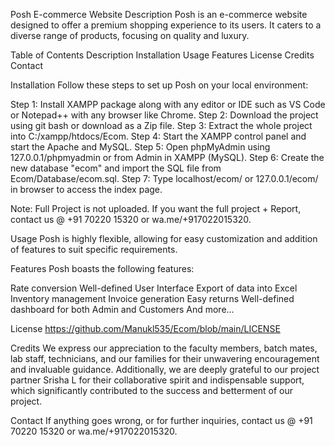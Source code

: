 Posh E-commerce Website
Description
Posh is an e-commerce website designed to offer a premium shopping experience to its users. It caters to a diverse range of products, focusing on quality and luxury.

Table of Contents
Description
Installation
Usage
Features
License
Credits
Contact

Installation
Follow these steps to set up Posh on your local environment:

Step 1: Install XAMPP package along with any editor or IDE such as VS Code or Notepad++ with any browser like Chrome.
Step 2: Download the project using git bash or download as a Zip file.
Step 3: Extract the whole project into C:/xampp/htdocs/Ecom.
Step 4: Start the XAMPP control panel and start the Apache and MySQL.
Step 5: Open phpMyAdmin using 127.0.0.1/phpmyadmin or from Admin in XAMPP (MySQL).
Step 6: Create the new database "ecom" and import the SQL file from Ecom/Database/ecom.sql.
Step 7: Type localhost/ecom/ or 127.0.0.1/ecom/ in browser to access the index page.

Note: Full Project is not uploaded. If you want the full project + Report, contact us @ +91 70220 15320 or wa.me/+917022015320.

Usage
Posh is highly flexible, allowing for easy customization and addition of features to suit specific requirements.

Features
Posh boasts the following features:

Rate conversion
Well-defined User Interface
Export of data into Excel
Inventory management
Invoice generation
Easy returns
Well-defined dashboard for both Admin and Customers
And more...

License
https://github.com/Manukl535/Ecom/blob/main/LICENSE

Credits
We express our appreciation to the faculty members, batch mates, lab staff, technicians, and our families for their unwavering encouragement and invaluable guidance. Additionally, we are deeply grateful to our project partner Srisha L for their collaborative spirit and indispensable support, which significantly contributed to the success and betterment of our project.

Contact
If anything goes wrong, or for further inquiries, contact us @ +91 70220 15320 or wa.me/+917022015320.












